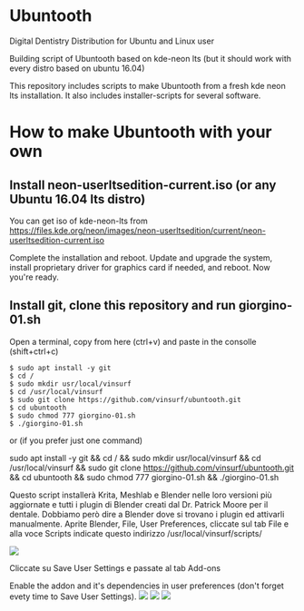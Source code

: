 # Ubuntooth
Digital Dentistry Distribution for Ubuntu and Linux user

Building script of Ubuntooth based on kde-neon lts (but it should work with every distro based on ubuntu 16.04)

This repository includes scripts to make Ubuntooth from a fresh kde neon lts installation.
It also includes installer-scripts for several software.

# How to make Ubuntooth with your own

## Install neon-userltsedition-current.iso (or any Ubuntu 16.04 lts distro)

You can get iso of kde-neon-lts from https://files.kde.org/neon/images/neon-userltsedition/current/neon-userltsedition-current.iso

Complete the installation and reboot. Update and upgrade the system, install proprietary driver for graphics card if needed, and reboot. Now you're ready.

## Install git, clone this repository and run giorgino-01.sh

Open a terminal, copy from here (ctrl+v) and paste in the consolle (shift+ctrl+c)

    $ sudo apt install -y git
    $ cd /
    $ sudo mkdir usr/local/vinsurf
    $ cd /usr/local/vinsurf
    $ sudo git clone https://github.com/vinsurf/ubuntooth.git
    $ cd ubuntooth
    $ sudo chmod 777 giorgino-01.sh
    $ ./giorgino-01.sh

or (if you prefer just one command)

sudo apt install -y git && cd / && sudo mkdir usr/local/vinsurf && cd /usr/local/vinsurf && sudo git clone https://github.com/vinsurf/ubuntooth.git && cd ubuntooth && sudo chmod 777 giorgino-01.sh && ./giorgino-01.sh

Questo script installerà Krita, Meshlab e Blender nelle loro versioni più aggiornate e tutti i plugin di Blender creati dal Dr. Patrick Moore per il dentale. Dobbiamo però dire a Blender dove si trovano i plugin ed attivarli manualmente.
Aprite Blender, File, User Preferences, cliccate sul tab File e alla voce Scripts indicate questo indirizzo /usr/local/vinsurf/scripts/

![](https://dl.dropboxusercontent.com/s/jjoubh9f0igcike/blenderuserpreference.png?dl=0)

Cliccate su Save User Settings e passate al tab Add-ons

Enable the addon and it's dependencies in user preferences (don't forget evety time to Save User Settings).
![](https://dl.dropboxusercontent.com/u/2586482/odc_public_documentation/mes_relax.png)
![](https://dl.dropboxusercontent.com/u/2586482/odc_public_documentation/loop_tools.png)
![](https://dl.dropboxusercontent.com/u/2586482/odc_public_documentation/enable%20addon.png)




